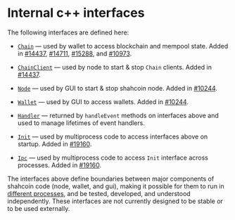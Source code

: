 # Internal c++ interfaces

The following interfaces are defined here:

* [`Chain`](chain.h) — used by wallet to access blockchain and mempool state. Added in [#14437](https://github.com/SHAHCoinvip/shahcoin/pull/14437), [#14711](https://github.com/SHAHCoinvip/shahcoin/pull/14711), [#15288](https://github.com/SHAHCoinvip/shahcoin/pull/15288), and [#10973](https://github.com/SHAHCoinvip/shahcoin/pull/10973).

* [`ChainClient`](chain.h) — used by node to start & stop `Chain` clients. Added in [#14437](https://github.com/SHAHCoinvip/shahcoin/pull/14437).

* [`Node`](node.h) — used by GUI to start & stop shahcoin node. Added in [#10244](https://github.com/SHAHCoinvip/shahcoin/pull/10244).

* [`Wallet`](wallet.h) — used by GUI to access wallets. Added in [#10244](https://github.com/SHAHCoinvip/shahcoin/pull/10244).

* [`Handler`](handler.h) — returned by `handleEvent` methods on interfaces above and used to manage lifetimes of event handlers.

* [`Init`](init.h) — used by multiprocess code to access interfaces above on startup. Added in [#19160](https://github.com/SHAHCoinvip/shahcoin/pull/19160).

* [`Ipc`](ipc.h) — used by multiprocess code to access `Init` interface across processes. Added in [#19160](https://github.com/SHAHCoinvip/shahcoin/pull/19160).

The interfaces above define boundaries between major components of shahcoin code (node, wallet, and gui), making it possible for them to run in [different processes](../../doc/multiprocess.md), and be tested, developed, and understood independently. These interfaces are not currently designed to be stable or to be used externally.

